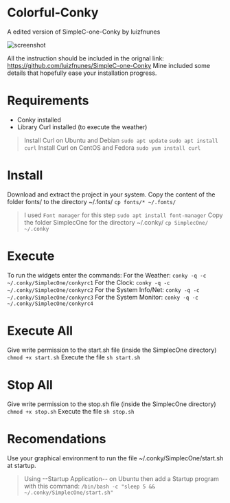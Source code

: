 # Colorful-Conky

A edited version of SimpleC-one-Conky by luizfnunes

![screenshot](https://files.catbox.moe/dwj6b6.png)

All the instruction should be included in the orignal link: https://github.com/luizfnunes/SimpleC-one-Conky
Mine included some details that hopefully ease your installation progress.

# Requirements
 + Conky installed
 + Library Curl installed (to execute the weather)
  > Install Curl on Ubuntu and Debian
  > `sudo apt update`
  > `sudo apt install curl`
  > Install Curl on CentOS and Fedora 
  > `sudo yum install curl`

# Install
Download and extract the project in your system. 
Copy the content of the folder fonts/ to the directory ~/.fonts/
`cp fonts/* ~/.fonts/`
  > I used `Font manager` for this step 
  > `sudo apt install font-manager`
Copy the folder SimplecOne for the directory ~/.conky/
`cp SimplecOne/ ~/.conky`

# Execute
To run the widgets enter the commands: 
For the Weather:
  `conky -q -c ~/.conky/SimplecOne/conkyrc1`
For the Clock:
  `conky -q -c ~/.conky/SimplecOne/conkyrc2`
For the System Info/Net:
  `conky -q -c ~/.conky/SimplecOne/conkyrc3`
For the System Monitor:
  `conky -q -c ~/.conky/SimplecOne/conkyrc4`
  
# Execute All
Give write permission to the start.sh file (inside the SimplecOne directory)
  `chmod +x start.sh`
Execute the file
  `sh start.sh`
  
# Stop All
Give write permission to the stop.sh file (inside the SimplecOne directory)
  `chmod +x stop.sh`
Execute the file
  `sh stop.sh`

# Recomendations
Use your graphical environment to run the file ~/.conky/SimplecOne/start.sh at startup.
  > Using --Startup Application-- on Ubuntu then add a Startup program with this command:
  > `/bin/bash -c "sleep 5 && ~/.conky/SimplecOne/start.sh"`

